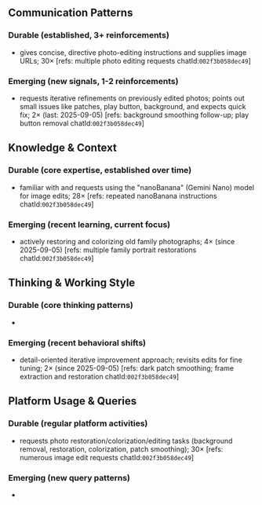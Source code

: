 ## Communication Patterns
### Durable (established, 3+ reinforcements)
- gives concise, directive photo-editing instructions and supplies image URLs; 30× [refs: multiple photo editing requests chatId:`002f3b058dec49`]

### Emerging (new signals, 1-2 reinforcements)
- requests iterative refinements on previously edited photos; points out small issues like patches, play button, background, and expects quick fix; 2× (last: 2025-09-05) [refs: background smoothing follow-up; play button removal chatId:`002f3b058dec49`]

## Knowledge & Context
### Durable (core expertise, established over time)
- familiar with and requests using the "nanoBanana" (Gemini Nano) model for image edits; 28× [refs: repeated nanoBanana instructions chatId:`002f3b058dec49`]

### Emerging (recent learning, current focus)
- actively restoring and colorizing old family photographs; 4× (since 2025-09-05) [refs: multiple family portrait restorations chatId:`002f3b058dec49`]

## Thinking & Working Style
### Durable (core thinking patterns)
- 

### Emerging (recent behavioral shifts)
- detail-oriented iterative improvement approach; revisits edits for fine tuning; 2× (since 2025-09-05) [refs: dark patch smoothing; frame extraction and restoration chatId:`002f3b058dec49`]

## Platform Usage & Queries
### Durable (regular platform activities)
- requests photo restoration/colorization/editing tasks (background removal, restoration, colorization, patch smoothing); 30× [refs: numerous image edit requests chatId:`002f3b058dec49`]

### Emerging (new query patterns)
- 